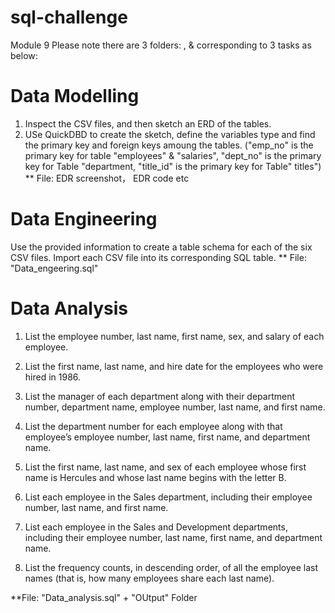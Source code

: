 # sql-challenge
Module 9
Please note there are 3 folders: <Data Modelling>, <Data Engineering> & <Data Analysis > corresponding to 3 tasks as below: 

# Data Modelling
1. Inspect the CSV files, and then sketch an ERD of the tables. 
2. USe QuickDBD to create the sketch, define the variables type and find the primary key and foreign keys amoung the tables. ("emp_no" is the primary key for table "employees" & "salaries", "dept_no" is the primary key for Table "department, "title_id" is the primary key for Table" titles")
** File: EDR screenshot， EDR code etc

# Data Engineering
Use the provided information to create a table schema for each of the six CSV files.
Import each CSV file into its corresponding SQL table.
** File: "Data_engeering.sql"

# Data Analysis 
1. List the employee number, last name, first name, sex, and salary of each employee.

2. List the first name, last name, and hire date for the employees who were hired in 1986.

3. List the manager of each department along with their department number, department name, employee number, last name, and first name.

4. List the department number for each employee along with that employee’s employee number, last name, first name, and department name.

5. List the first name, last name, and sex of each employee whose first name is Hercules and whose last name begins with the letter B.

6. List each employee in the Sales department, including their employee number, last name, and first name.

7. List each employee in the Sales and Development departments, including their employee number, last name, first name, and department name.

8. List the frequency counts, in descending order, of all the employee last names (that is, how many employees share each last name).

**File: "Data_analysis.sql" + "OUtput" Folder